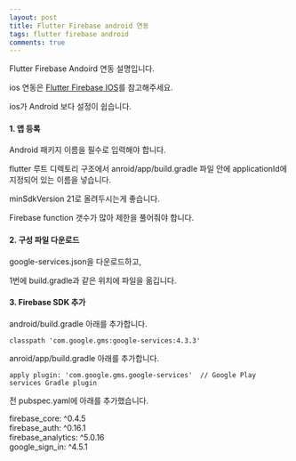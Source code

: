 ```yaml
---
layout: post
title: Flutter Firebase android 연동
tags: flutter firebase android
comments: true
---
```

Flutter Firebase Andoird 연동 설명입니다.

ios 연동은 [Flutter Firebase IOS](https://get6.github.io/2020/08/10/flutter-firebase-ios.html)를 참고해주세요.

ios가 Android 보다 설정이 쉽습니다.

#### 1. 앱 등록

Android 패키지 이름을 필수로 입력해야 합니다.

flutter 루트 디렉토리 구조에서 anroid/app/build.gradle 파일 안에 applicationId에 지정되어 있는 이름을 넣습니다.

minSdkVersion 21로 올려두시는게 좋습니다.  

Firebase function 갯수가 많아 제한을 풀어줘야 합니다.

#### 2. 구성 파일 다운로드

google-services.json을 다운로드하고,

1번에 build.gradle과 같은 위치에 파일을 옮깁니다.

#### 3. Firebase SDK 추가

android/build.gradle 아래를 추가합니다.
```
classpath 'com.google.gms:google-services:4.3.3'
```

anroid/app/build.gradle 아래를 추가합니다.
```
apply plugin: 'com.google.gms.google-services'  // Google Play services Gradle plugin
```

전 pubspec.yaml에 아래를 추가했습니다.

firebase_core: ^0.4.5  
firebase_auth: ^0.16.1  
firebase_analytics: ^5.0.16  
google_sign_in: ^4.5.1  